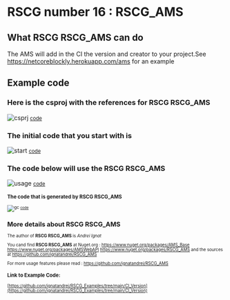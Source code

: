 
# RSCG number 16 : RSCG_AMS 


## What RSCG RSCG_AMS can do

The AMS will add in the CI the version and creator to your project.See https://netcoreblockly.herokuapp.com/ams  for an example

## Example code 

### Here is the csproj with the references for RSCG RSCG_AMS

![csprj](http://ignatandrei.github.io/RSCG_Examples/images/RSCG_AMS/The.csproj.png)
<small>
[code](http://ignatandrei.github.io/RSCG_Examples/images/RSCG_AMS/The.csproj)
</small>


### The initial code that you start with is 


![start](http://ignatandrei.github.io/RSCG_Examples/images/RSCG_AMS/ExistingCode.cs.png)
<small>
[code](http://ignatandrei.github.io/RSCG_Examples/images/RSCG_AMS/ExistingCode.cs)
</small>

### The code below will use the RSCG RSCG_AMS 

![usage](http://ignatandrei.github.io/RSCG_Examples/images/RSCG_AMS/Usage.cs.png)
<small>
[code](http://ignatandrei.github.io/RSCG_Examples/images/RSCG_AMS/Usage.cs)
<small>


###  The code that is generated by RSCG RSCG_AMS

![gc](http://ignatandrei.github.io/RSCG_Examples/images/RSCG_AMS/GeneratedCode.cs.png)
<small>
[code](http://ignatandrei.github.io/RSCG_Examples/images/RSCG_AMS/GeneratedCode.cs)
</small>


## More details about RSCG RSCG_AMS

The author of **RSCG RSCG_AMS** is *Andrei Ignat*

You cand find **RSCG RSCG_AMS** at Nuget.org :    https://www.nuget.org/packages/AMS_Base
    https://www.nuget.org/packages/AMSWebAPI
    https://www.nuget.org/packages/RSCG_AMS
and the sources at https://github.com/ignatandrei/RSCG_AMS

For more usage features please read : https://github.com/ignatandrei/RSCG_AMS 


### Link to Example Code: 

[https://github.com/ignatandrei/RSCG_Examples/tree/main/CI_Version](https://github.com/ignatandrei/RSCG_Examples/tree/main/CI_Version)





